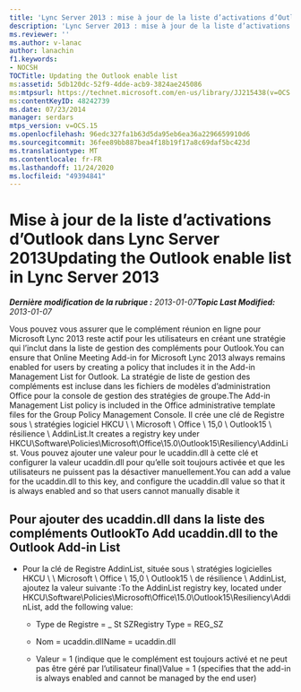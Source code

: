 ```yaml
---
title: 'Lync Server 2013 : mise à jour de la liste d’activations d’Outlook'
description: 'Lync Server 2013 : mise à jour de la liste d’activations d’Outlook.'
ms.reviewer: ''
ms.author: v-lanac
author: lanachin
f1.keywords:
- NOCSH
TOCTitle: Updating the Outlook enable list
ms:assetid: 5db120dc-52f9-4dde-acb9-3824ae245086
ms:mtpsurl: https://technet.microsoft.com/en-us/library/JJ215438(v=OCS.15)
ms:contentKeyID: 48242739
ms.date: 07/23/2014
manager: serdars
mtps_version: v=OCS.15
ms.openlocfilehash: 96edc327fa1b63d5da95eb6ea36a2296659910d6
ms.sourcegitcommit: 36fee89bb887bea4f18b19f17a8c69daf5bc423d
ms.translationtype: MT
ms.contentlocale: fr-FR
ms.lasthandoff: 11/24/2020
ms.locfileid: "49394841"
---
```

# <a name="updating-the-outlook-enable-list-in-lync-server-2013"></a><span data-ttu-id="a387f-103">Mise à jour de la liste d’activations d’Outlook dans Lync Server 2013</span><span class="sxs-lookup"><span data-stu-id="a387f-103">Updating the Outlook enable list in Lync Server 2013</span></span>

<div data-xmlns="http://www.w3.org/1999/xhtml">

<div class="topic" data-xmlns="http://www.w3.org/1999/xhtml" data-msxsl="urn:schemas-microsoft-com:xslt" data-cs="https://msdn.microsoft.com/">

<div data-asp="https://msdn2.microsoft.com/asp">



</div>

<div id="mainSection">

<div id="mainBody"><span data-ttu-id="a387f-104">

<span> </span></span><span class="sxs-lookup"><span data-stu-id="a387f-104">

<span> </span></span></span>

<span data-ttu-id="a387f-105">_**Dernière modification de la rubrique :** 2013-01-07_</span><span class="sxs-lookup"><span data-stu-id="a387f-105">_**Topic Last Modified:** 2013-01-07_</span></span>

<span data-ttu-id="a387f-106">Vous pouvez vous assurer que le complément réunion en ligne pour Microsoft Lync 2013 reste actif pour les utilisateurs en créant une stratégie qui l’inclut dans la liste de gestion des compléments pour Outlook.</span><span class="sxs-lookup"><span data-stu-id="a387f-106">You can ensure that Online Meeting Add-in for Microsoft Lync 2013 always remains enabled for users by creating a policy that includes it in the Add-in Management List for Outlook.</span></span> <span data-ttu-id="a387f-107">La stratégie de liste de gestion des compléments est incluse dans les fichiers de modèles d’administration Office pour la console de gestion des stratégies de groupe.</span><span class="sxs-lookup"><span data-stu-id="a387f-107">The Add-in Management List policy is included in the Office administrative template files for the Group Policy Management Console.</span></span> <span data-ttu-id="a387f-108">Il crée une clé de Registre sous \\ stratégies logiciel HKCU \\ \\ Microsoft \\ Office \\ 15,0 \\ Outlook15 \\ résilience \\ AddinList.</span><span class="sxs-lookup"><span data-stu-id="a387f-108">It creates a registry key under HKCU\\Software\\Policies\\Microsoft\\Office\\15.0\\Outlook15\\Resiliency\\AddinList.</span></span> <span data-ttu-id="a387f-109">Vous pouvez ajouter une valeur pour le ucaddin.dll à cette clé et configurer la valeur ucaddin.dll pour qu’elle soit toujours activée et que les utilisateurs ne puissent pas la désactiver manuellement.</span><span class="sxs-lookup"><span data-stu-id="a387f-109">You can add a value for the ucaddin.dll to this key, and configure the ucaddin.dll value so that it is always enabled and so that users cannot manually disable it</span></span>

<div>

## <a name="to-add-ucaddindll-to-the-outlook-add-in-list"></a><span data-ttu-id="a387f-110">Pour ajouter des ucaddin.dll dans la liste des compléments Outlook</span><span class="sxs-lookup"><span data-stu-id="a387f-110">To Add ucaddin.dll to the Outlook Add-in List</span></span>

  - <span data-ttu-id="a387f-111">Pour la clé de Registre AddinList, située sous \\ stratégies logicielles HKCU \\ \\ Microsoft \\ Office \\ 15,0 \\ Outlook15 \\ de résilience \\ AddinList, ajoutez la valeur suivante :</span><span class="sxs-lookup"><span data-stu-id="a387f-111">To the AddinList registry key, located under HKCU\\Software\\Policies\\Microsoft\\Office\\15.0\\Outlook15\\Resiliency\\AddinList, add the following value:</span></span>
    
      - <span data-ttu-id="a387f-112">Type de Registre = \_ St SZ</span><span class="sxs-lookup"><span data-stu-id="a387f-112">Registry Type = REG\_SZ</span></span>
    
      - <span data-ttu-id="a387f-113">Nom = ucaddin.dll</span><span class="sxs-lookup"><span data-stu-id="a387f-113">Name = ucaddin.dll</span></span>
    
      - <span data-ttu-id="a387f-114">Valeur = 1 (indique que le complément est toujours activé et ne peut pas être géré par l’utilisateur final)</span><span class="sxs-lookup"><span data-stu-id="a387f-114">Value = 1 (specifies that the add-in is always enabled and cannot be managed by the end user)</span></span>

<span data-ttu-id="a387f-115"></div>

</div>

<span> </span>

</div>

</div>

</span><span class="sxs-lookup"><span data-stu-id="a387f-115"></div>

</div>

<span> </span>

</div>

</div>

</span></span></div>

